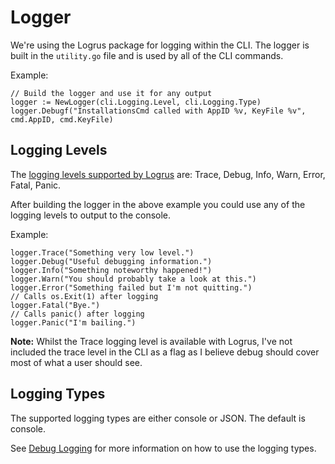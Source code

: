 # Logger

We're using the Logrus package for logging within the CLI. The logger is built in the `utility.go` file and is used by all of the CLI commands.

Example:
```golang
// Build the logger and use it for any output
logger := NewLogger(cli.Logging.Level, cli.Logging.Type)
logger.Debugf("InstallationsCmd called with AppID %v, KeyFile %v", cmd.AppID, cmd.KeyFile)
```

## Logging Levels

The [logging levels supported by Logrus](https://github.com/sirupsen/logrus#level-logging) are: Trace, Debug, Info, Warn, Error, Fatal, Panic.

After building the logger in the above example you could use any of the logging levels to output to the console.

Example:
```golang
logger.Trace("Something very low level.")
logger.Debug("Useful debugging information.")
logger.Info("Something noteworthy happened!")
logger.Warn("You should probably take a look at this.")
logger.Error("Something failed but I'm not quitting.")
// Calls os.Exit(1) after logging
logger.Fatal("Bye.")
// Calls panic() after logging
logger.Panic("I'm bailing.")
```

**Note:** Whilst the Trace logging level is available with Logrus, I've not included the trace level in the CLI as a flag as I believe debug should cover most of what a user should see.

## Logging Types

The supported logging types are either console or JSON. The default is console.

See [Debug Logging](../how-to/debug-logging.md) for more information on how to use the logging types.
